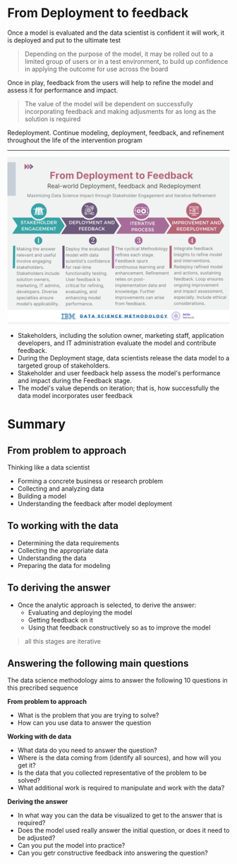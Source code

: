 # From Deployment to feedback

Once a model is evaluated and the data scientist is confident it will work, it is deployed and put to the ultimate test

> Depending on the purpose of the model, it may be rolled out to a limited group of users or in a test environment, to build up confidence in applying the outcome for use across the board

Once in play, feedback from the users will help to refine the model and assess it for performance and impact.

> The value of the model will be dependent on successfully incorporating feedback and making adjusments for as long as the solution is required

Redeployment. Continue modeling, deployment, feedback, and refinement throughout the life of the intervention program

---

![](./img/5%20-%20Deployment%20to%20feedback.png)

- Stakeholders, including the solution owner, marketing staff, application developers, and IT administration evaluate the model and contribute feedback.
- During the Deployment stage, data scientists release the data model to a targeted group of stakeholders.
- Stakeholder and user feedback help assess the model's performance and impact during the Feedback stage.
- The model's value depends on iteration; that is, how successfully the data model incorporates user feedback

# Summary

## From problem to approach

Thinking like a data scientist

- Forming a concrete business or research problem
- Collecting and analyzing data
- Building a model
- Understanding the feedback after model deployment

## To working with the data

- Determining the data requirements
- Collecting the appropriate data
- Understanding the data
- Preparing the data for modeling

## To deriving the answer

- Once the analytic approach is selected, to derive the answer:
  - Evaluating and deploying the model
  - Getting feedback on it
  - Using that feedback constructively so as to improve the model

> all this stages are iterative

## Answering the following main questions

The data science methodology aims to answer the following 10 questions in this precribed sequence

**From problem to approach**

- What is the problem that you are trying to solve?
- How can you use data to answer the question

**Working with de data**

- What data do you need to answer the question?
- Where is the data coming from (identify all sources), and how will you get it?
- Is the data that you collected representative of the problem to be solved?
- What additional work is required to manipulate and work with the data?

**Deriving the answer**

- In what way you can the data be visualized to get to the answer that is required?
- Does the model used really answer the initial question, or does it need to be adjusted?
- Can you put the model into practice?
- Can you getr constructive feedback into answering the question?